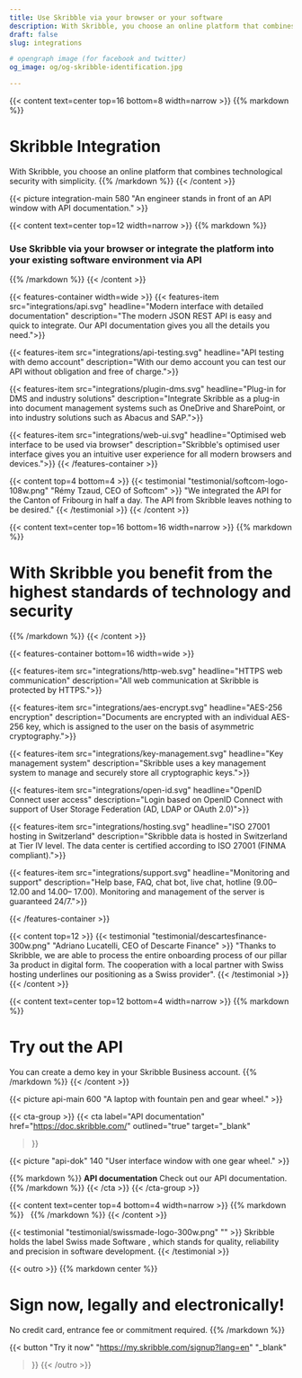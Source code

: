 ```yaml
---
title: Use Skribble via your browser or your software
description: With Skribble, you choose an online platform that combines technological security with simplicity. Sign now, legally and electronically!
draft: false
slug: integrations

# opengraph image (for facebook and twitter)
og_image: og/og-skribble-identification.jpg

---
```


{{< content text=center top=16 bottom=8 width=narrow >}}
{{% markdown %}}
# Skribble Integration
With Skribble, you choose an online platform that combines
technological security with simplicity.
{{% /markdown %}}
{{< /content >}}

{{< picture integration-main 580 "An engineer stands in front of an API window with API documentation." >}}

{{< content text=center top=12 width=narrow >}}
{{% markdown %}}
### Use Skribble via your browser or integrate the platform into your existing software environment via API
{{% /markdown %}}
{{< /content >}}

{{< features-container width=wide >}}
 {{< features-item src="integrations/api.svg"
    headline="Modern interface with detailed documentation"
    description="The modern JSON REST API is easy and quick to integrate. Our API documentation gives you all the details you need.">}}

 {{< features-item src="integrations/api-testing.svg"
    headline="API testing with demo account"
    description="With our demo account you can test our API without obligation and free of charge.">}}

  {{< features-item src="integrations/plugin-dms.svg"
    headline="Plug-in for DMS and industry solutions"
    description="Integrate Skribble as a plug-in into document management systems such as OneDrive and SharePoint, or into industry solutions such as Abacus and SAP.">}}

  {{< features-item src="integrations/web-ui.svg"
    headline="Optimised web interface to be used via browser"
    description="Skribble's optimised user interface gives you an intuitive user experience for all modern browsers and devices.">}}
{{< /features-container >}}


[//]: # (--------------------------------------------------------------------------------------------------------------)

{{< content top=4 bottom=4 >}}
{{< testimonial "testimonial/softcom-logo-108w.png" "Rémy Tzaud, CEO of Softcom" >}}
"We integrated the API for the Canton of Fribourg in half a day. The API from Skribble leaves nothing to be desired."
{{< /testimonial >}}
{{< /content >}}

[//]: # (--------------------------------------------------------------------------------------------------------------)

{{< content text=center top=16 bottom=16 width=narrow >}}
{{% markdown %}}
# With Skribble you benefit from the highest standards of technology and security
{{% /markdown %}}
{{< /content >}}

{{< features-container bottom=16 width=wide >}}

  {{< features-item src="integrations/http-web.svg"
    headline="HTTPS web communication"
    description="All web communication at Skribble is protected by HTTPS.">}}

  {{< features-item src="integrations/aes-encrypt.svg"
    headline="AES-256 encryption"
    description="Documents are encrypted with an individual AES-256 key, which is assigned to the user on the basis of asymmetric cryptography.">}}

  {{< features-item src="integrations/key-management.svg"
    headline="Key management system"
    description="Skribble uses a key management system to manage and securely store all cryptographic keys.">}}

  {{< features-item src="integrations/open-id.svg"
    headline="OpenID Connect user access"
    description="Login based on OpenID Connect with support of User Storage Federation (AD, LDAP or OAuth 2.0)">}}

  {{< features-item src="integrations/hosting.svg"
    headline="ISO 27001 hosting in Switzerland"
    description="Skribble data is hosted in Switzerland at Tier IV level. The data center is certified according to ISO 27001 (FINMA compliant).">}}

  {{< features-item src="integrations/support.svg"
    headline="Monitoring and support"
    description="Help base, FAQ, chat bot, live chat, hotline (9.00–  12.00 and 14.00– 17.00). Monitoring and management of the server is guaranteed 24/7.">}}

{{< /features-container >}}

[//]: # (--------------------------------------------------------------------------------------------------------------)

{{< content top=12 >}}
{{< testimonial "testimonial/descartesfinance-300w.png" "Adriano Lucatelli, CEO of Descarte Finance" >}}
"Thanks to Skribble, we are able to process the entire onboarding process of our pillar 3a product in digital form. The cooperation with a local partner with Swiss hosting underlines our positioning as a Swiss provider".
{{< /testimonial >}}
{{< /content >}}

[//]: # (--------------------------------------------------------------------------------------------------------------)

{{< content text=center top=12 bottom=4 width=narrow >}}
{{% markdown %}}
# Try out the API
You can create a demo key in your Skribble Business account.
{{% /markdown %}}
{{< /content >}}

{{< picture api-main 600 "A laptop with fountain pen and gear wheel." >}}

[//]: # (--------------------------------------------------------------------------------------------------------------)

{{< cta-group >}}
{{< cta
  label="API documentation"
  href="https://doc.skribble.com/"
  outlined="true"
  target="_blank"
>}}

{{< picture "api-dok" 140 "User interface window with one gear wheel." >}}

{{% markdown %}}
**API documentation**
Check out our API documentation.
{{% /markdown %}}
{{< /cta >}}
{{< /cta-group >}}

{{< content text=center top=4 bottom=4 width=narrow >}}
{{% markdown %}}
&nbsp;
{{% /markdown %}}
{{< /content >}}

[//]: # (--------------------------------------------------------------------------------------------------------------)

{{< testimonial "testimonial/swissmade-logo-300w.png" "" >}}
Skribble holds the label
Swiss made Software , which stands
for quality, reliability and precision in software development.
{{< /testimonial >}}

[//]: # (--------------------------------------------------------------------------------------------------------------)

{{< outro >}}
{{% markdown center %}}
# Sign now, legally and electronically!
No credit card, entrance fee or commitment required.
{{% /markdown %}}

{{< button
  "Try it now"
  "https://my.skribble.com/signup?lang=en"
  "_blank"
>}}
{{< /outro >}}

